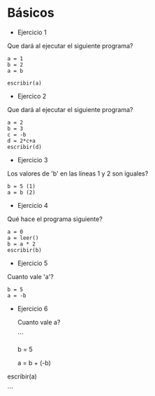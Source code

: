 # Básicos

* Ejercicio 1

Que dará al ejecutar el siguiente programa?

```text
a = 1
b = 2
a = b

escribir(a)
```

* Ejercico 2

Que dará al ejecutar el siguiente programa?

```text
a = 2
b = 3
c = -b
d = 2*c+a
escribir(d)
```

* Ejercicio 3

Los valores de 'b' en las lineas 1 y 2 son iguales?

```text
b = 5 (1)
a = b (2)
```

* Ejercicio 4

Qué hace el programa siguiente?

```text
a = 0
a = leer()
b = a * 2
escribir(b)
```

* Ejercicio 5

Cuanto vale 'a'?

```text
b = 5 
a = -b
```

* Ejercicio 6

  Cuanto vale a?

  \`\`\`

  b = 5

  a = b + \(-b\)

escribir\(a\)

\`\`\`

